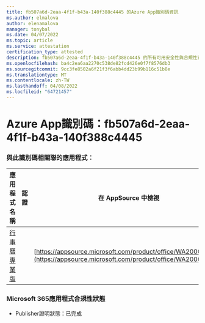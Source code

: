 ```yaml
---
title: fb507a6d-2eaa-4f1f-b43a-140f388c4445 的Azure App識別碼資訊
ms.author: elmalova
author: elenamalova
manager: tonybal
ms.date: 04/07/2022
ms.topic: article
ms.service: attestation
certification_type: attested
description: fb507a6d-2eaa-4f1f-b43a-140f388c4445 的所有可用安全性與合規性資訊。
ms.openlocfilehash: ba4c2ea6aa2270c538de82fcd426e0f7f8576db3
ms.sourcegitcommit: 9cc3fe8502a6f21f3f6abb4dd23b99b116c51b8e
ms.translationtype: MT
ms.contentlocale: zh-TW
ms.lasthandoff: 04/08/2022
ms.locfileid: "64721457"
---
```

# <a name="azure-app-id-fb507a6d-2eaa-4f1f-b43a-140f388c4445"></a>Azure App識別碼：fb507a6d-2eaa-4f1f-b43a-140f388c4445


### <a name="apps-associated-with-this-id"></a>與此識別碼相關聯的應用程式：
| **應用程式名稱** | **認證** | **在 AppSource 中檢視** |
|--------------|---------------|-----------------------|
| [行事曆專業版](../forward/WA200002152.md) |  | [https://appsource.microsoft.com/product/office/WA200002152](https://appsource.microsoft.com/product/office/WA200002152) |

### <a name="microsoft-365-app-compliance-status"></a>Microsoft 365應用程式合規性狀態
- Publisher證明狀態：已完成
